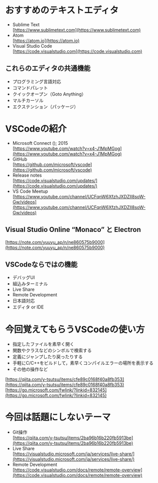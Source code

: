 # おすすめのテキストエディタ

* Sublime Text  
[https://www.sublimetext.com](https://www.sublimetext.com)
* Atom  
[https://atom.io](https://atom.io)
* Visual Studio Code  
[https://code.visualstudio.com](https://code.visualstudio.com)

## これらのエディタの共通機能

* プログラミング言語対応
* コマンドパレット
* クイックオープン（Goto Anything）
* マルチカーソル
* エクステンション（パッケージ）

# VSCodeの紹介

* Microsoft Connect (); 2015  
[https://www.youtube.com/watch?v=x4-J1MpMGog](https://www.youtube.com/watch?v=x4-J1MpMGog)
* GitHub  
[https://github.com/microsoft/vscode](https://github.com/microsoft/vscode)
* Release notes  
[https://code.visualstudio.com/updates/](https://code.visualstudio.com/updates/)
* VS Code Meetup  
[https://www.youtube.com/channel/UCFqnW6XfzhJXDZIl8soW-Gw/videos](https://www.youtube.com/channel/UCFqnW6XfzhJXDZIl8soW-Gw/videos)

## Visual Studio Online “Monaco” と Electron

[https://note.com/yuuyu_ap/n/ne860575b9000](https://note.com/yuuyu_ap/n/ne860575b9000)

## VSCodeならではの機能

* デバッグUI
* 組込みターミナル
* Live Share
* Remote Development
* 日本語対応
* エディタ or IDE

# 今回覚えてもらうVSCodeの使い方

* 指定したファイルを素早く開く
* 関数やクラスなどのシンボルで検索する
* 定義にジャンプしたり戻ったりする
* 手軽にC/C++をビルドして，素早くコンパイルエラーの場所を表示する
* その他の操作など

[https://qiita.com/y-tsutsu/items/cfe89c0168f40a8fb353](https://qiita.com/y-tsutsu/items/cfe89c0168f40a8fb353)  
[https://go.microsoft.com/fwlink/?linkid=832145](https://go.microsoft.com/fwlink/?linkid=832145)

# 今回は話題にしないテーマ

* Git操作  
[https://qiita.com/y-tsutsu/items/2ba96b16b220fb5913be](https://qiita.com/y-tsutsu/items/2ba96b16b220fb5913be)
* Live Share  
[https://visualstudio.microsoft.com/ja/services/live-share/](https://visualstudio.microsoft.com/ja/services/live-share/)
* Remote Development  
[https://code.visualstudio.com/docs/remote/remote-overview](https://code.visualstudio.com/docs/remote/remote-overview)
